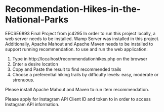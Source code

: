 # Recommendation-Hikes-in-the-National-Parks
EECSE6893 Final Project from jc4295
In order to run this project locally, a web server needs to be installed. Wamp Server was installed in this project. Additionally, Apache Mahout and Apache Maven needs to be installed to support running recommendation.
to use and run the web application:
1.	Type in http://localhost/recommendationhikes.php on the browser
2.	Enter a desire location
3.	Copy and Paste the result to find recommended trails
4.	Choose a preferential hiking trails by difficulty levels: easy, moderate or strenuous.

Please install Apache Mahout and Maven to run item recommendation.

Please apply for Instagram API Client ID and token to in order to access Instagram API information.


